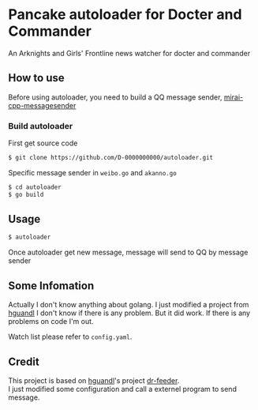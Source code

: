 # Pancake autoloader for Docter and Commander

An Arknights and Girls' Frontline news watcher for docter and commander

## How to use

Before using autoloader, you need to build a QQ message sender, [mirai-cpp-messagesender](
https://github.com/D-0000000000/mirai-cpp-messagesender)

### Build autoloader

First get source code
```bash
$ git clone https://github.com/D-0000000000/autoloader.git
```

Specific message sender in `weibo.go` and `akanno.go`

```bash
$ cd autoloader
$ go build
```

## Usage

```bash
$ autoloader
```

Once autoloader get new message, message will send to QQ by message sender

## Some Infomation

Actually I don't know anything about golang. I just modified a project from [hguandl](https://github.com/hguandl/) I don't know if there is any problem. But it did work. If there is any problems on code I'm out.

Watch list please refer to `config.yaml`.

## Credit

This project is based on [hguandl](https://github.com/hguandl/)'s project [dr-feeder](https://github.com/hguandl/dr-feeder).  
I just modified some configuration and call a externel program to send message.
